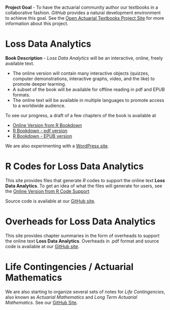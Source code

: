 **Project Goal** - To have the actuarial community author our textbooks in a collaborative fashion. *GitHub* provides a natural development environment to achieve this goal. See the [Open Actuarial Textbooks Project Site](https://sites.google.com/a/wisc.edu/loss-data-analytics/) for more information about this project.

# Loss Data Analytics

**Book Description** - *Loss Data Analytics* will be an interactive, online, freely available text.
* The online version will contain many interactive objects (quizzes, computer demonstrations, interactive graphs, video, and the like) to promote deeper learning.
* A subset of the book will be available for offline reading in pdf and EPUB formats.
* The online text will be available in multiple languages to promote access to a worldwide audience.

To see our progress, a draft of a few chapters of the book is available at 
*  [Online Version from R Bookdown](http://instruction.bus.wisc.edu/jfrees/UWCAELearn/LossDataAnalytics/index.html) 
* [R Bookdown - pdf version](http://instruction.bus.wisc.edu/jfrees/UWCAELearn/LossDataAnalytics/LossDataAnalytics.pdf)
* [R Bookdown - EPUB version](http://instruction.bus.wisc.edu/jfrees/UWCAELearn/LossDataAnalytics/LossDataAnalytics.epub)

We are also experimenting with a [WordPress site](http://www.ssc.wisc.edu/~jfrees/loss-data-analytics/).

# R Codes for Loss Data Analytics

This site provides files that generate *R* codes to support the online text **Loss Data Analytics**. To get an idea of what the files will generate for users, see the [Online Version from R Code Support](http://instruction.bus.wisc.edu/jfrees/UWCAELearn/LossDataAnalyticsRcode/index.html)

Source code is available at our [GitHub site](https://github.com/ewfrees/LossDataAnalyticsRCode).

# Overheads for Loss Data Analytics

This site provides chapter summaries in the form of overheads to support the online text **Loss Data Analytics**. Overheads in .pdf format and source code is available at our [GitHub site](https://github.com/ewfrees/LossDataAnalyticsOverheads).


# Life Contingencies / Actuarial Mathematics

We are also starting to organize several sets of notes for *Life Contingencies*, also known as *Actuarial Mathematics* and *Long Term Actuarial Mathematics*. See our [GitHub Site](https://github.com/ewfrees/LifeCon).
